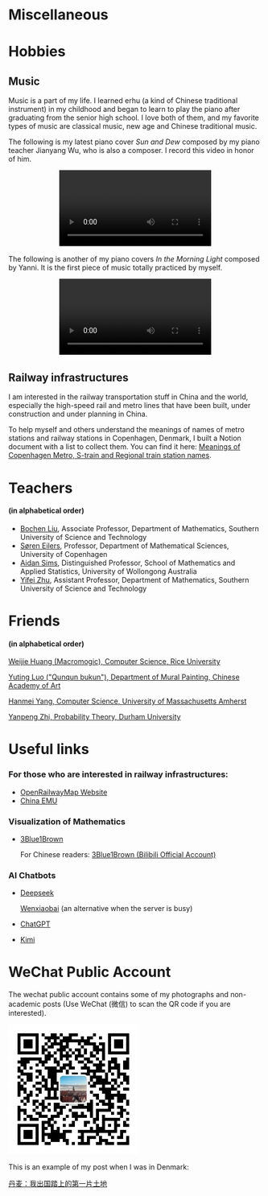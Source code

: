 # Miscellaneous



# Hobbies
## Music
Music is a part of my life. I learned erhu (a kind of Chinese traditional instrument) in my childhood and began to learn to play the piano after graduating from the senior high school. I love both of them, and my favorite types of music are classical music, new age and Chinese traditional music.

The following is my latest piano cover *Sun and Dew* composed by my piano teacher Jianyang Wu, who is also a composer. I record this video in honor of him.

<div style="text-align: center;">
<video src="/music/piano_Sun_and_Dew.MP4" controls style="width: 60%; height: auto; max-width: 640px; max-height: 360px;">
  Your browser does not support the video tag.
</video>
</div>

The following is another of my piano covers *In the Morning Light* composed by Yanni. It is the first piece of music totally practiced by myself.

<div style="text-align: center;">
<video src="/music/piano_In_the_Morning_Light.MP4" controls style="width: 60%; height: auto; max-width: 640px; max-height: 360px;">
  Your browser does not support the video tag.
</video>
</div>

## Railway infrastructures
I am interested in the railway transportation stuff in China and the world, especially the high-speed rail and metro lines that have been built, under construction and under planning in China.

To help myself and others understand the meanings of names of metro stations and railway stations in Copenhagen, Denmark, I built a Notion document with a list to collect them.
You can find it here: [Meanings of Copenhagen Metro, S-train and Regional train station names](https://www.notion.so/Meanings-of-Copenhagen-Metro-S-train-Regional-train-Inter-city-train-and-Local-train-station-nam-e2a154e226c54a1f9851e359c6d76eb8?pvs=4).

# Teachers
#### (in alphabetical order)
- [Bochen Liu](http://www.sustech.edu.cn/en/faculties/liubochen.html), Associate Professor, Department of Mathematics, Southern University of Science and Technology
- [Søren Eilers](http://web.math.ku.dk/~eilers/), Professor, Department of Mathematical Sciences, University of Copenhagen
- [Aidan Sims](https://www.aidansims.com/), Distinguished Professor, School of Mathematics and Applied Statistics, University of Wollongong Australia
- [Yifei Zhu](https://yifeizhu.github.io/), Assistant Professor, Department of Mathematics, Southern University of Science and Technology

# Friends
#### (in alphabetical order)
[Weijie Huang (Macromogic), Computer Science, Rice University](https://macromogic.xyz/)

[Yuting Luo ("Qunqun bukun"), Department of Mural Painting, Chinese Academy of Art](https://www.xiaohongshu.com/user/profile/5ea525200000000001003a21?xhsshare=CopyLink&appuid=5c76637a000000001201d527&apptime=1714288439)

[Hanmei Yang, Computer Science, University of Massachusetts Amherst](https://hanmei.netlify.app/)

[Yanpeng Zhi, Probability Theory, Durham University](https://www.durham.ac.uk/staff/yanpeng-zhi/)

# Useful links
### For those who are interested in railway infrastructures:
- [OpenRailwayMap Website](https://www.openrailwaymap.org/)
- [China EMU](https://www.china-emu.cn/en/)

### Visualization of Mathematics
- [3Blue1Brown](https://www.3blue1brown.com/)
    
    For Chinese readers: [3Blue1Brown (Bilibili Official Account)](https://space.bilibili.com/88461692?spm_id_from=333.337.0.0)

### AI Chatbots
-  [Deepseek](https://chat.deepseek.com/)
    
    [Wenxiaobai](https://www.wenxiaobai.com/chat/) (an alternative when the server is busy)

- [ChatGPT](https://chat.openai.com/)

- [Kimi](https://kimi.moonshot.cn/)


# WeChat Public Account
The wechat public account contains some of my photographs and non-academic posts (Use WeChat (微信) to scan the QR code if you are interested).

![QR code](/qrcode_wechat_public_account.jpg)

This is an example of my post when I was in Denmark:

[丹麦：我出国踏上的第一片土地](https://mp.weixin.qq.com/s/MP0EGCs2raqJc9FJPGnt0g)
